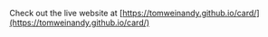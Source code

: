 Check out the live website at [https://tomweinandy.github.io/card/](https://tomweinandy.github.io/card/)
